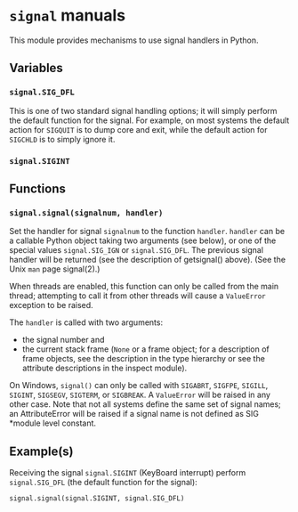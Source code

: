 # `signal` manuals

This module provides mechanisms to use signal handlers in Python.




## Variables


### `signal.SIG_DFL`

This is one of two standard signal handling options; it will simply perform the
default function for the signal. For example, on most systems the default
action for `SIGQUIT` is to dump core and exit, while the default action for
`SIGCHLD` is to simply ignore it.


### `signal.SIGINT`


## Functions

### `signal.signal(signalnum, handler)`


Set the handler for signal `signalnum` to the function `handler`. `handler` can
be a callable Python object taking two arguments (see below), or one of the
special values `signal.SIG_IGN` or `signal.SIG_DFL`. The previous signal handler
will be returned (see the description of getsignal() above). (See the Unix `man`
page signal(2).)

When threads are enabled, this function can only be called from the main
thread; attempting to call it from other threads will cause a `ValueError`
exception to be raised.

The `handler` is called with two arguments:
- the signal number and
- the current stack frame (`None` or a frame object; for a description of frame
objects, see the description in the type hierarchy or see the attribute
descriptions in the inspect module).

On Windows, `signal()` can only be called with `SIGABRT`, `SIGFPE`, `SIGILL`,
`SIGINT`, `SIGSEGV`, `SIGTERM`, or `SIGBREAK`.  A `ValueError` will be raised
in any other case.  Note that not all systems define the same set of signal
names; an AttributeError will be raised if a signal name is not defined as SIG
*module level constant.



## Example(s)

Receiving the signal `signal.SIGINT` (KeyBoard interrupt) perform
`signal.SIG_DFL` (the default function for the signal):

~~~~
signal.signal(signal.SIGINT, signal.SIG_DFL)
~~~~
